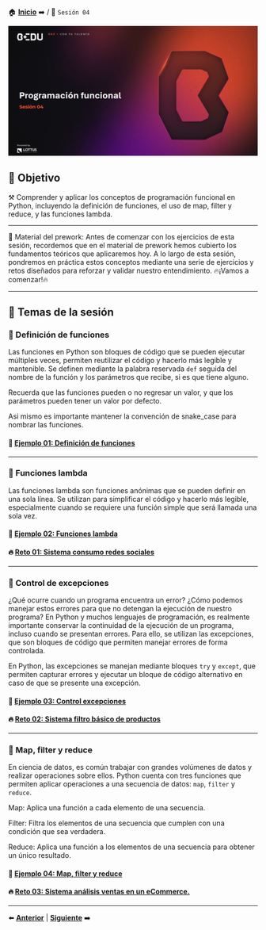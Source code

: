 🏠 [**Inicio**](../Readme.md) ➡️ / 📖 `Sesión 04`

<div align="center">
    <img src="Imagenes/S04_Bedu.png" alt="Sesion_04">
</div>

## 🎯 Objetivo

⚒️ Comprender y aplicar los conceptos de programación funcional en Python, incluyendo la definición de funciones, el uso de map, filter y reduce, y las funciones lambda.

---

📘 Material del prework:
Antes de comenzar con los ejercicios de esta sesión, recordemos que en el material de prework hemos cubierto los fundamentos teóricos que aplicaremos hoy. A lo largo de esta sesión, pondremos en práctica estos conceptos mediante una serie de ejercicios y retos diseñados para reforzar y validar nuestro entendimiento. 
🔥¡Vamos a comenzar!🔥

---

## 📂 Temas de la sesión

### 📖 Definición de funciones

Las funciones en Python son bloques de código que se pueden ejecutar múltiples veces, permiten reutilizar el código y hacerlo más legible y mantenible. Se definen mediante la palabra reservada `def` seguida del nombre de la función y los parámetros que recibe, si es que tiene alguno.

Recuerda que las funciones pueden o no regresar un valor, y que los parámetros pueden tener un valor por defecto.

Asi mismo es importante mantener la convención de snake_case para nombrar las funciones.

#### 📜 **[Ejemplo 01: Definición de funciones](Ejemplo-01/Readme.md)**

---

### 📖 Funciones lambda

Las funciones lambda son funciones anónimas que se pueden definir en una sola línea. Se utilizan para simplificar el código y hacerlo más legible, especialmente cuando se requiere una función simple que será llamada una sola vez.

#### 📜 **[Ejemplo 02: Funciones lambda](Ejemplo-02/Readme.md)**
#### 🔥 **[Reto 01: Sistema consumo redes sociales](Reto-01/Readme.md)**
---

### 📖 Control de excepciones

¿Qué ocurre cuando un programa encuentra un error? ¿Cómo podemos manejar estos errores para que no detengan la ejecución de nuestro programa? En Python y muchos lenguajes de programación, es realmente importante conservar la continuidad de la ejecución de un programa, incluso cuando se presentan errores. Para ello, se utilizan las excepciones, que son bloques de código que permiten manejar errores de forma controlada.

En Python, las excepciones se manejan mediante bloques `try` y `except`, que permiten capturar errores y ejecutar un bloque de código alternativo en caso de que se presente una excepción.

#### 📜 **[Ejemplo 03: Control excepciones](Ejemplo-03/Readme.md)**

#### 🔥 **[Reto 02: Sistema filtro básico de productos](Reto-02/Readme.md)**
---

### 📖 Map, filter y reduce

En ciencia de datos, es común trabajar con grandes volúmenes de datos y realizar operaciones sobre ellos. Python cuenta con tres funciones que permiten aplicar operaciones a una secuencia de datos: `map`, `filter` y `reduce`.

Map: Aplica una función a cada elemento de una secuencia.

Filter: Filtra los elementos de una secuencia que cumplen con una condición que sea verdadera.

Reduce: Aplica una función a los elementos de una secuencia para obtener un único resultado.

#### 📜 **[Ejemplo 04: Map, filter y reduce](Ejemplo-04/Readme.md)**

#### 🔥 **[Reto 03: Sistema análisis ventas en un eCommerce.](Reto-03/Readme.md)**
---

⬅️ [**Anterior**](../Readme.md) | [**Siguiente**](../Sesion-05/Readme.md) ➡️
